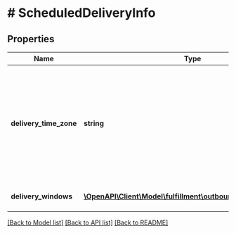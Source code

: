 # # ScheduledDeliveryInfo

## Properties

Name | Type | Description | Notes
------------ | ------------- | ------------- | -------------
**delivery_time_zone** | **string** | The time zone of the destination address for the fulfillment order preview. Must be an IANA time zone name. Example: Asia/Tokyo. |
**delivery_windows** | [**\OpenAPI\Client\Model\fulfillment\outbound\DeliveryWindow[]**](DeliveryWindow.md) | An array of delivery windows. |

[[Back to Model list]](../../README.md#models) [[Back to API list]](../../README.md#endpoints) [[Back to README]](../../README.md)
